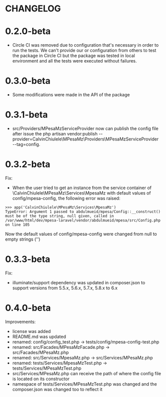 # CHANGELOG

# 0.2.0-beta

- Circle CI was removed due to configuration that's necessary in order to run the tests. We can't provide our or 
configuration from others to test the package in Circle CI but the package was tested in local environment and all the
tests were executed without failures.

# 0.3.0-beta

- Some modifications were made in the API of the package

# 0.3.1-beta

- src/Providers/MPesaMzServiceProvider now can publish the config file after issue the 
php artisan vendor:publish --provider=CalvinChiulele\MPesaMz\Providers\MPesaMzServiceProvider --tag=config.

# 0.3.2-beta

Fix:

- When the user tried to get an instance from the service container of \CalvinChiulele\MPesaMz\Services\MpesaMz with
default values of config/mpesa-config, the following error was raised:

```
>>> app('CalvinChiulele\MPesaMz\Services\MpesaMz')
TypeError: Argument 1 passed to abdulmueid/mpesa/Config::__construct() must be of the type string, null given, called in /var/www/html/dev/mpesa-laravel/vendor/abdulmueid/mpesa/src/Config.php on line 105
```

Now the default values of config/mpesa-config were changed from null to empty strings ('')

# 0.3.3-beta

Fix:

- illuminate/support dependency was updated in composer.json to support versions from 5.5.x, 5.6.x, 5.7.x, 5.8.x 
to 6.x

# 0.4.0-beta

Improvements:
- license was added
- README.md was updated
- renamed: config/config_test.php -> tests/config/mpesa-config-test.php
- renamed: src/Facades/MPesaMzFacade.php -> src/Facades/MPesaMz.php
- renamed: src/Services/MpesaMz.php -> src/Services/MPesaMz.php
- renamed: tests/Services/MpesaMzTest.php -> tests/Services/MPesaMzTest.php
- src/Services/MPesaMz.php can receive the path of where the config file is located on its constructor
- namespace of tests/Services/MPesaMzTest.php was changed and the composer.json was changed too to reflect it
